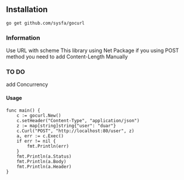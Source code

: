 ## Installation
``
go get github.com/sysfa/gocurl
``
### Information
Use URL with scheme
This library using Net Package
if you using POST method you need to add Content-Length Manually
### TO DO
add Concurrency
#### Usage
```
func main() {
	c := gocurl.New()
	c.setHeader("Content-Type", "application/json")
	z := map[string]string{"user": "duar"}
	c.Curl("POST", "http://localhost:80/user", z)
	a, err := c.Exec()
	if err != nil {
		fmt.Println(err)
	}
	fmt.Println(a.Status)
	fmt.Println(a.Body)
	fmt.Println(a.Header)
}
```
